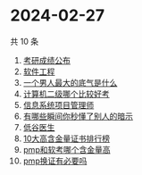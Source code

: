 # 2024-02-27

共 10 条

<!-- BEGIN -->
<!-- 最后更新时间 Tue Feb 27 2024 00:11:24 GMT+0800 (China Standard Time) -->

1. [考研成绩公布](https://www.zhihu.com/search?q=考研成绩公布)
1. [软件工程](https://www.zhihu.com/search?q=软件工程)
1. [一个男人最大的底气是什么](https://www.zhihu.com/search?q=一个男人最大的底气是什么)
1. [计算机二级哪个比较好考](https://www.zhihu.com/search?q=计算机二级哪个比较好考)
1. [信息系统项目管理师](https://www.zhihu.com/search?q=信息系统项目管理师)
1. [有哪些瞬间你秒懂了别人的暗示](https://www.zhihu.com/search?q=有哪些瞬间你秒懂了别人的暗示)
1. [低谷医生](https://www.zhihu.com/search?q=低谷医生)
1. [10大高含金量证书排行榜](https://www.zhihu.com/search?q=10大高含金量证书排行榜)
1. [pmp和软考哪个含金量高](https://www.zhihu.com/search?q=pmp和软考哪个含金量高)
1. [pmp换证有必要吗](https://www.zhihu.com/search?q=pmp换证有必要吗)

<!-- END -->
